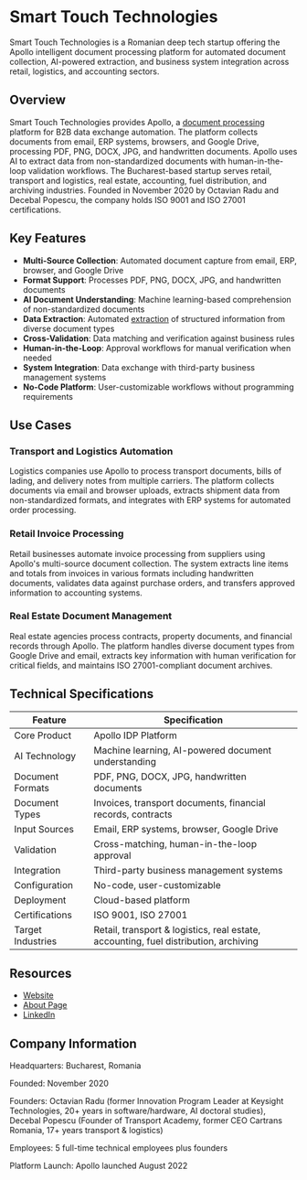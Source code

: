 # Smart Touch Technologies

Smart Touch Technologies is a Romanian deep tech startup offering the Apollo intelligent document processing platform for automated document collection, AI-powered extraction, and business system integration across retail, logistics, and accounting sectors.

## Overview

Smart Touch Technologies provides Apollo, a [document processing](../../capabilities/document-understanding/index.md) platform for B2B data exchange automation. The platform collects documents from email, ERP systems, browsers, and Google Drive, processing PDF, PNG, DOCX, JPG, and handwritten documents. Apollo uses AI to extract data from non-standardized documents with human-in-the-loop validation workflows. The Bucharest-based startup serves retail, transport and logistics, real estate, accounting, fuel distribution, and archiving industries. Founded in November 2020 by Octavian Radu and Decebal Popescu, the company holds ISO 9001 and ISO 27001 certifications.

## Key Features

- **Multi-Source Collection**: Automated document capture from email, ERP, browser, and Google Drive
- **Format Support**: Processes PDF, PNG, DOCX, JPG, and handwritten documents
- **AI Document Understanding**: Machine learning-based comprehension of non-standardized documents
- **Data Extraction**: Automated [extraction](../../capabilities/extraction/index.md) of structured information from diverse document types
- **Cross-Validation**: Data matching and verification against business rules
- **Human-in-the-Loop**: Approval workflows for manual verification when needed
- **System Integration**: Data exchange with third-party business management systems
- **No-Code Platform**: User-customizable workflows without programming requirements

## Use Cases

### Transport and Logistics Automation

Logistics companies use Apollo to process transport documents, bills of lading, and delivery notes from multiple carriers. The platform collects documents via email and browser uploads, extracts shipment data from non-standardized formats, and integrates with ERP systems for automated order processing.

### Retail Invoice Processing

Retail businesses automate invoice processing from suppliers using Apollo's multi-source document collection. The system extracts line items and totals from invoices in various formats including handwritten documents, validates data against purchase orders, and transfers approved information to accounting systems.

### Real Estate Document Management

Real estate agencies process contracts, property documents, and financial records through Apollo. The platform handles diverse document types from Google Drive and email, extracts key information with human verification for critical fields, and maintains ISO 27001-compliant document archives.

## Technical Specifications

| Feature | Specification |
|---------|---------------|
| Core Product | Apollo IDP Platform |
| AI Technology | Machine learning, AI-powered document understanding |
| Document Formats | PDF, PNG, DOCX, JPG, handwritten documents |
| Document Types | Invoices, transport documents, financial records, contracts |
| Input Sources | Email, ERP systems, browser, Google Drive |
| Validation | Cross-matching, human-in-the-loop approval |
| Integration | Third-party business management systems |
| Configuration | No-code, user-customizable |
| Deployment | Cloud-based platform |
| Certifications | ISO 9001, ISO 27001 |
| Target Industries | Retail, transport & logistics, real estate, accounting, fuel distribution, archiving |

## Resources

- [Website](https://www.smartouch.ro)
- [About Page](https://www.smartouch.ro/about-us)
- [LinkedIn](https://ro.linkedin.com/company/smart-touch-technologies)

## Company Information

Headquarters: Bucharest, Romania

Founded: November 2020

Founders: Octavian Radu (former Innovation Program Leader at Keysight Technologies, 20+ years in software/hardware, AI doctoral studies), Decebal Popescu (Founder of Transport Academy, former CEO Cartrans Romania, 17+ years transport & logistics)

Employees: 5 full-time technical employees plus founders

Platform Launch: Apollo launched August 2022
